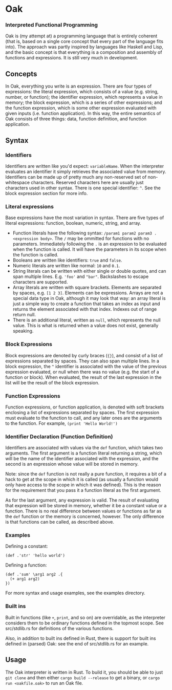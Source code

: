 # Oak

### Interpreted Functional Programming

Oak is (my attempt at) a programming language that is entirely coherent (that is, based on a single core concept that every part of the language fits into). The approach was partly inspired by languages like Haskell and Lisp, and the basic concept is that everything is a composition and assembly of functions and expressions. It is still very much in development.

## Concepts

In Oak, everything you write is an expression. There are four types of expressions: the literal expression, which consists of a value (e.g. string, number, or function); the identifier expression, which represents a value in memory; the block expression, which is a series of other expressions; and the function expression, which is some other expression evaluated with given inputs (i.e. function application). In this way, the entire semantics of Oak consists of three things: data, function definition, and function application.

## Syntax

### Identifiers

Identifiers are written like you'd expect: `variableName`. When the interpreter evaluates an identifier it simply retrieves the associated value from memory. Identifiers can be made up of pretty much any non-reserved set of non-whitespace characters. Reserved characters here are usually just characters used in other syntax. There is one special identifier: `^`. See the block expression section for more info.

### Literal expressions

Base expressions have the most variation in syntax. There are five types of literal expressions: function, boolean, numeric, string, and array.
 - Function literals have the following syntax: `/param1 param2 param3 .<expression body>`. The `/` may be ommitted for functions with no parameters. Immediately following the `.` is an expression to be evaluated when the function is called. It will have the parameters in its scope when the function is called.
 - Booleans are written like identifiers: `true` and `false`.
 - Numeric literals are written like normal: `10` and `0.1`.
 - String literals can be written with either single or double quotes, and can span multiple lines. E.g. `'foo'` and `"bar"`. Backslashes to escape characters are supported.
 - Array literals are written with square brackets. Elements are separated by spaces, e.g. `[1 2 3]`. Elements can be expressions. Arrays are not a special data type in Oak, although it may look that way: an array literal is just a simple way to create a function that takes an index as input and returns the element associated with that index. Indexes out of range return null.
 - There is an additional literal, written as `null`, which represents the null value. This is what is returned when a value does not exist, generally speaking.

### Block Expressions

Block expressions are denoted by curly braces (`{}`), and consist of a list of expressions separated by spaces. They can also span multiple lines. In a block expression, the `^` identifier is associated with the value of the previous expression evaluated, or null when there was no value (e.g. the start of a function or block). When evaluated, the result of the last expression in the list will be the result of the block expression.

### Function Expressions

Function expressions, or function application, is denoted with soft brackets enclosing a list of expressions separated by spaces. The first expression must evaluate to the function to call, and any later ones are the arguments to the function. For example, `(print 'Hello World!')`

### Identifier Declaration (Function Definition)

Identifiers are associated with values via the `def` function, which takes two arguments. The first argument is a function literal returning a string, which will be the name of the identifier associated with the expression, and the second is an expression whose value will be stored in memory.

Note: since the `def` function is not really a pure function, it requires a bit of a hack to get at the scope in which it is called (as usually a function would only have access to the scope in which it was defined). This is the reason for the requirement that you pass it a function literal as the first argument.

As for the last argument, any expression is valid. The result of evaluating that expression will be stored in memory, whether it be a constant value or a function. There is no real difference between values or functions as far as the `def` function or the memory is concerned, however. The only difference is that functions can be called, as described above.

### Examples

Defining a constant:
```
(def .'str' 'hello world')
```

Defining a function:
```
(def .'sum' \arg1 arg2 .{
  (+ arg1 arg2)
})
```

For more syntax and usage examples, see the examples directory.

### Built ins

Built in functions (like `+`, `print`, and so on) are overridable, as the interpreter considers them to be ordinary functions defined in the topmost scope. See src/stdlib.rs for definitions of the various functions.

Also, in addition to built ins defined in Rust, there is support for built ins defined in (parsed) Oak: see the end of src/stdlib.rs for an example.

## Usage

The Oak interpreter is written in Rust. To build it, you should be able to just `git clone` and then either `cargo build --release` to get a binary, or `cargo run <oakfile.oak>` to run an Oak file.